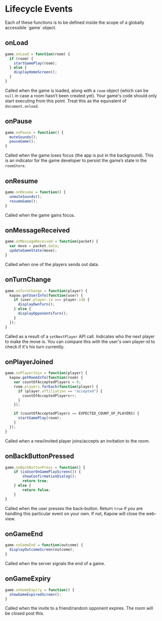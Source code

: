 # Lifecycle Events
<aside class="notice">
Each of these functions is to be defined inside the scope of a globally accessible `game` object.
</aside>

## onLoad
```javascript
game.onLoad = function(room) {
  if (room) {
    startGamePlay(room);
  } else {
    displayHomeScreen();
  }
}
```
Called when the game is loaded, along with a `room` object (which can be `null` in case a room hasn’t been created yet).
Your game's code should only start executing from this point. Treat this as the equivalent of `document.onload`.

## onPause
```javascript
game.onPause = function() {
  muteSounds();
  pauseGame();
}
```
Called when the game loses focus (the app is put in the background). This is an indicator for the game developer to persist the game’s state in the `roomStore`.

## onResume
```javascript
game.onResume = function() {
  unmuteSounds();
  resumeGame();
}
```
Called when the game gains focus.

## onMessageReceived
```javascript
game.onMessageReceived = function(packet) {
  var move = packet.data;
  updateGameState(move);
}
```
Called when one of the players sends out data.

## onTurnChange
```javascript
game.onTurnChange = function(player) {
  kapow.getUserInfo(function(user) {
    if (user.player.id === player.id) {
      displayOwnTurn();
    } else {
      displayOpponentsTurn();
    }
  });
}
```
Called as a result of a `setNextPlayer` API call. Indicates who the next player to make the move is. You can compare this with the user's own player-id to check if it's his turn currently.

## onPlayerJoined
```javascript
game.onPlayerJoin = function(player) {
  kapow.getRoomInfo(function(room) {
    var countOfAcceptedPlayers = 0;
    room.players.forEach(function(player) {
      if (player.affiliation == "accepted") {
        countOfAcceptedPlayers++;
      }
    });

    if (countOfAcceptedPlayers == EXPECTED_COUNT_OF_PLAYERS) {
      startGamePlay(room);
    }
  });
}
```
Called when a new/invited player joins/accepts an invitation to the room.

## onBackButtonPressed
```javascript
game.onBackButtonPress = function() {
	if (isUserOnGamePlayScreen()) {
		showConfirmationDialog();
		return true;
	} else {
		return false;
	}
}
```
Called when the user presses the back-button. 
Return `true` if you are handling this particular event on your own. If not, Kapow will close the web-view.

## onGameEnd
```javascript
game.onGameEnd = function(outcome) {
  displayOutcomeScreen(outcome);
}
```
Called when the server signals the end of a game.

## onGameExpiry
```javascript
game.onGameExpiry = function() {
  showGameExpiredScreen();
}
```
Called when the invite to a friend/random opponent expires. The room will be closed post this.
